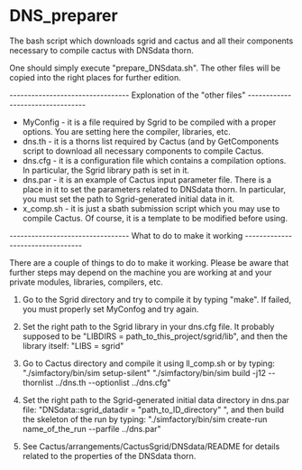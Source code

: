 # DNS_preparer

The bash script which downloads sgrid and cactus and all their components necessary to compile cactus with DNSdata thorn.

One should simply execute "prepare_DNSdata.sh". The other files will be copied into the right places for further edition.

--------------------------------- Explonation of the "other files" ---------------------------------


- MyConfig    	- it is a file required by Sgrid to be compiled with a proper options. You are setting here the compiler, libraries, etc.
- dns.th      	- it is a thorns list required by Cactus (and by GetComponents script to download all necessary components to compile Cactus.
- dns.cfg	- it is a configuration file which contains a compilation options. In particular, the Sgrid library path is set in it.
- dns.par	- it is an example of Cactus input parameter file. There is a place in it to set the parameters related to DNSdata thorn. In particular, you must set the path to Sgrid-generated initial data in it.
- x_comp.sh	- it is just a sbath submission script which you may use to compile Cactus. Of course, it is a template to be modified before using. 


--------------------------------- What to do to make it working ---------------------------------

There are a couple of things to do to make it working. Please be aware that further steps may depend on the machine you are working at and your private modules, libraries, compilers, etc.

1. Go to the Sgrid directory and try to compile it by typing "make". If failed, you must properly set MyConfog and try again.

2. Set the right path to the Sgrid library in your dns.cfg file. It probably supposed to be
"LIBDIRS = path_to_this_project/sgrid/lib", and then the library itself:
"LIBS = sgrid"

3. Go to Cactus directory and compile it using ll_comp.sh or by typing:
"./simfactory/bin/sim setup-silent"
"./simfactory/bin/sim build -j12 --thornlist ../dns.th --optionlist ../dns.cfg"

4. Set the right path to the Sgrid-generated initial data directory in dns.par file: 
"DNSdata::sgrid_datadir = "path_to_ID_directory" ", 
and then build the skeleton of the run by typing:
"./simfactory/bin/sim create-run name_of_the_run --parfile ../dns.par"

5. See Cactus/arrangements/CactusSgrid/DNSdata/README for details related to the properties of the DNSdata thorn.

